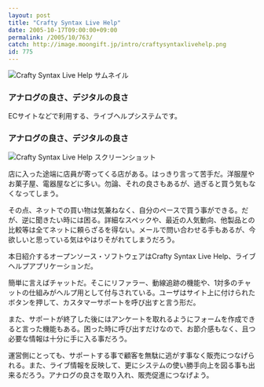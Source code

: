 ```yaml
---
layout: post
title: "Crafty Syntax Live Help"
date: 2005-10-17T09:00:00+09:00
permalink: /2005/10/763/
catch: http://image.moongift.jp/intro/craftysyntaxlivehelp.png
id: 775
---
```

 ![Crafty Syntax Live Help サムネイル](http://image.moongift.jp/intro/craftysyntaxlivehelp.s.png "Crafty Syntax Live Help サムネイル")
  

### アナログの良さ、デジタルの良さ
  
ECサイトなどで利用する、ライブヘルプシステムです。  
<!--more-->  

### アナログの良さ、デジタルの良さ
  

![Crafty Syntax Live Help スクリーンショット](http://image.moongift.jp/intro/craftysyntaxlivehelp.png "Crafty Syntax Live Help スクリーンショット")

  

店に入った途端に店員が寄ってくる店がある。はっきり言って苦手だ。洋服屋やお菓子屋、電器屋などに多い。勿論、それの良さもあるが、過ぎると買う気もなくなってしまう。

  

その点、ネットでの買い物は気兼ねなく、自分のペースで買う事ができる。だが、逆に聞きたい時には困る。詳細なスペックや、最近の人気動向、他製品との比較等は全てネットに頼らざるを得ない。メールで問い合わせる手もあるが、今欲しいと思っている気はやはりそがれてしまうだろう。

  

本日紹介するオープンソース・ソフトウェアはCrafty Syntax Live Help、ライブヘルプアプリケーションだ。

  

簡単に言えばチャットだ。そこにリファラー、動線追跡の機能や、1対多のチャットの仕組みがヘルプ用として付与されている。ユーザはサイト上に付けられたボタンを押して、カスタマーサポートを呼び出すと言う形だ。

  

また、サポートが終了した後にはアンケートを取れるようにフォームを作成できると言った機能もある。困った時に呼び出すだけなので、お節介感もなく、且つ必要な情報は十分に手に入る事だろう。

  

運営側にとっても、サポートする事で顧客を無駄に逃がす事なく販売につなげられる。また、ライブ情報を反映して、更にシステムの使い勝手向上を図る事も出来るだろう。アナログの良さを取り入れ、販売促進につなげよう。

